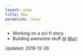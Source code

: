 ```yaml
---
layout: page
title: Now
permalink: /now/
---
```


* Working on a sci-fi story
* Building awesome stuff @ [Murj](http://www.murj.com)

Updated: 2019-12-26
